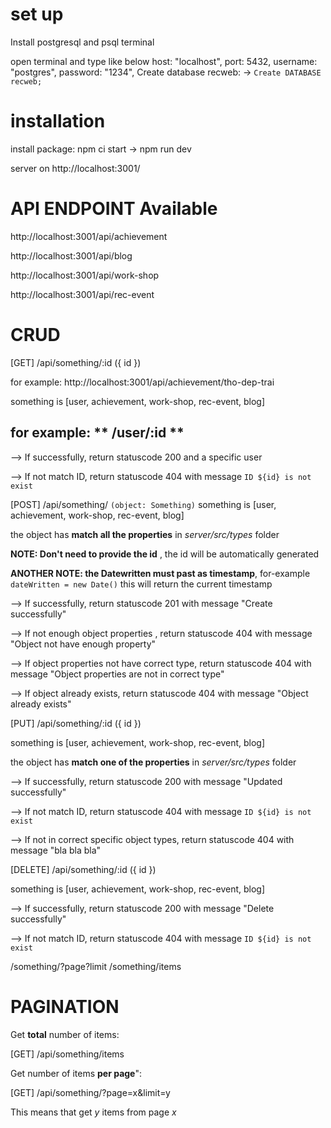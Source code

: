 # set up

Install postgresql and psql terminal

open terminal and type like below
host: "localhost",
port: 5432,
username: "postgres",
password: "1234",
Create database recweb: -> `Create DATABASE recweb;`

# installation

install package: npm ci
start -> npm run dev

server on http://localhost:3001/

# API ENDPOINT Available

http://localhost:3001/api/achievement

http://localhost:3001/api/blog

http://localhost:3001/api/work-shop

http://localhost:3001/api/rec-event

# CRUD

[GET] /api/something/:id ({ id })

for example: http://localhost:3001/api/achievement/tho-dep-trai

something is [user, achievement, work-shop, rec-event, blog]

## for example: ** /user/:id **

--> If successfully, return statuscode 200 and a specific user

--> If not match ID, return statuscode 404 with message `ID ${id} is not exist`

[POST] /api/something/ `(object: Something)`
something is [user, achievement, work-shop, rec-event, blog]

the object has **match all the properties** in _server/src/types_ folder

**NOTE: Don't need to provide the id** , the id will be automatically generated

**ANOTHER NOTE: the Datewritten must past as timestamp**, for-example `dateWritten = new Date()` this will return the current timestamp

--> If successfully, return statuscode 201 with message "Create successfully"

--> If not enough object properties , return statuscode 404 with message "Object not have enough property"

--> If object properties not have correct type, return statuscode 404 with message "Object properties are not in correct type"

--> If object already exists, return statuscode 404 with message "Object already exists"

[PUT] /api/something/:id ({ id })

something is [user, achievement, work-shop, rec-event, blog]

the object has **match one of the properties** in _server/src/types_ folder

--> If successfully, return statuscode 200 with message "Updated successfully"

--> If not match ID, return statuscode 404 with message `ID ${id} is not exist`

--> If not in correct specific object types, return statuscode 404 with message "bla bla bla"

[DELETE] /api/something/:id ({ id })

something is [user, achievement, work-shop, rec-event, blog]

--> If successfully, return statuscode 200 with message "Delete successfully"

--> If not match ID, return statuscode 404 with message `ID ${id} is not exist`

/something/?page?limit
/something/items

# PAGINATION

Get **total** number of items:

[GET] /api/something/items

Get number of items **per page**":

[GET] /api/something/?page=x&limit=y

This means that get _y_ items from page _x_
